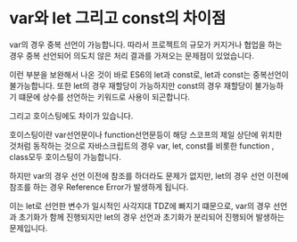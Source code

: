 # var와 let 그리고 const의 차이점

var의 경우 중복 선언이 가능합니다. 따라서 프로젝트의 규모가 커지거나 협업을 하는 경우 중복 선언되어 의도치 않은 처리 결과를 가져오는 문제점이 있었습니다.

이런 부분을 보완해서 나온 것이 바로 ES6의 let과 const로, let과 const는 중복선언이 불가능합니다. 또한 let의 경우 재할당이 가능하지만 const의 경우 재할당이 불가능하기 떄문에 상수를 선언하는 키워드로 사용이 되곤합니다.

그리고 호이스팅에도 차이가 있습니다.

호이스팅이란 var선언문이나 function선언문등이 해당 스코프의 제일 상단에 위치한 것처럼 동작하는 것으로 자바스크립트의 경우 var, let, const를 비롯한 function , class모두 호이스팅이 가능합니다.

하지만 var의 경우 선언 이전에 참조를 하더라도 문제가 없지만, let의 경우 선언 이전에 참조를 하는 경우 Reference Error가 발생하게 됩니다.

이는 let로 선언한 변수가 일시적인 사각지대 TDZ에 빠지기 떄문으로, var의 경우 선언과 초기화가 함께 진행되지만 let의 경우 선언과 초기화가 분리되어 진행되어 발생하는 문제입니다.
